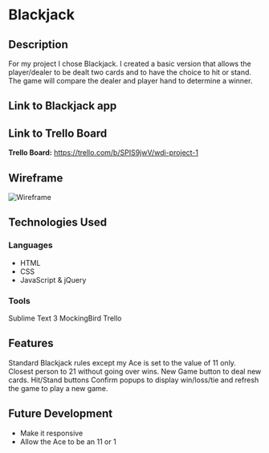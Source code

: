 # Blackjack

## Description
For my project I chose Blackjack. I created a basic version that allows the player/dealer to be dealt two cards and to have the choice to hit or stand. The game will compare the dealer and player hand to determine a winner.

## Link to Blackjack app

## Link to Trello Board
**Trello Board:** <https://trello.com/b/SPIS9jwV/wdi-project-1>


## Wireframe
![Wireframe](http://i.imgur.com/RPxRRdV.png")

## Technologies Used
### Languages
* HTML
* CSS
* JavaScript & jQuery

### Tools
Sublime Text 3
MockingBird
Trello

## Features
Standard Blackjack rules except my Ace is set to the value of 11 only. Closest person to 21 without going over wins.
New Game button to deal new cards.
Hit/Stand buttons
Confirm popups to display win/loss/tie and refresh the game to play a new game.

## Future Development
* Make it responsive
* Allow the Ace to be an 11 or 1

